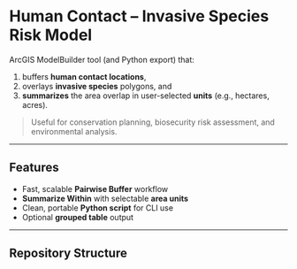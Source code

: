 # Human Contact – Invasive Species Risk Model

ArcGIS ModelBuilder tool (and Python export) that:
1) buffers **human contact locations**,
2) overlays **invasive species** polygons, and
3) **summarizes** the area overlap in user-selected **units** (e.g., hectares, acres).

> Useful for conservation planning, biosecurity risk assessment, and environmental analysis.

---

## Features
- Fast, scalable **Pairwise Buffer** workflow
- **Summarize Within** with selectable **area units**
- Clean, portable **Python script** for CLI use
- Optional **grouped table** output

---

## Repository Structure
